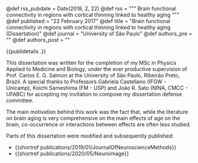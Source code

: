 @def rss_pubdate = Date(2018, 2, 22)
@def rss = """ Brain functional connectivity in regions with cortical thinning linked to healthy aging """
@def published = "22 February 2017"
@def title = "Brain functional connectivity in regions with cortical thinning linked to healthy aging (Dissertation)"
@def journal = "University of São Paulo"
@def authors_pre = ""
@def authors_post = ""

{{publidetails .}}

This dissertation was written for the completion of my MSc in Physics Applied to Medicine and Biology,
under the ever productive supervision of Prof. Carlos E. G. Salmon at the University of São Paulo, Ribeirão Preto, Brazil.
A special thanks to Professors Gabriela Castellano (IFGW - Unicamp), Koichi Sameshima (FM - USP) and João R. Sato (NINA, CMCC - UFABC) for accepting my invitation to compose my dissertation defense committee.

The main motivation behind this work was the fact that, while the literature on brain aging is very comprehensive on the main effects of age on the brain, co-occurrence or interactions between effects are often less studied.

Parts of this dissertation were modified and subsequently published:

- {{shortref publications/2019/01/JournalOfNeuroscienceMethods}}
- {{shortref publications/2020/05/Neuroimage}}